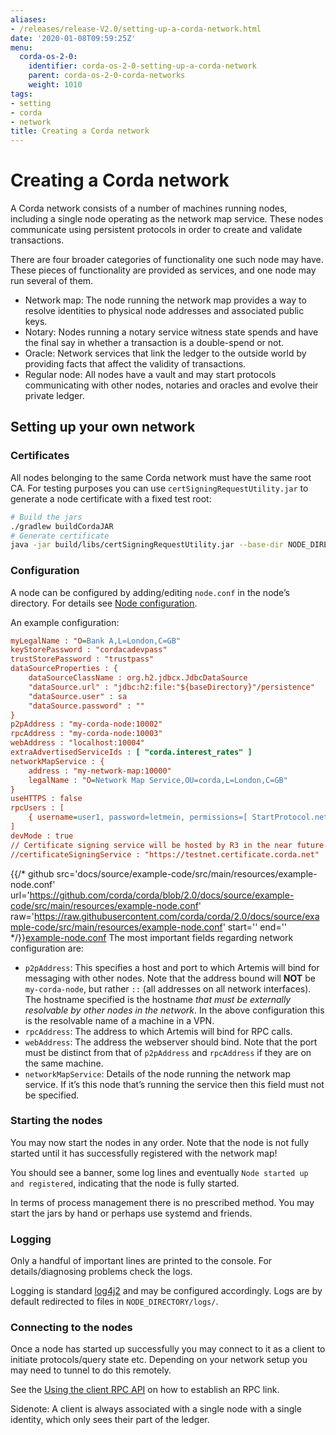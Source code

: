 ```yaml
---
aliases:
- /releases/release-V2.0/setting-up-a-corda-network.html
date: '2020-01-08T09:59:25Z'
menu:
  corda-os-2-0:
    identifier: corda-os-2-0-setting-up-a-corda-network
    parent: corda-os-2-0-corda-networks
    weight: 1010
tags:
- setting
- corda
- network
title: Creating a Corda network
---
```




# Creating a Corda network

A Corda network consists of a number of machines running nodes, including a single node operating as the network map
service. These nodes communicate using persistent protocols in order to create and validate transactions.

There are four broader categories of functionality one such node may have. These pieces of functionality are provided as
services, and one node may run several of them.


* Network map: The node running the network map provides a way to resolve identities to physical node addresses and associated public keys.
* Notary: Nodes running a notary service witness state spends and have the final say in whether a transaction is a double-spend or not.
* Oracle: Network services that link the ledger to the outside world by providing facts that affect the validity of transactions.
* Regular node: All nodes have a vault and may start protocols communicating with other nodes, notaries and oracles and evolve their private ledger.


## Setting up your own network


### Certificates

All nodes belonging to the same Corda network must have the same root CA. For testing purposes you can
use `certSigningRequestUtility.jar` to generate a node certificate with a fixed test root:

```bash
# Build the jars
./gradlew buildCordaJAR
# Generate certificate
java -jar build/libs/certSigningRequestUtility.jar --base-dir NODE_DIRECTORY/
```


### Configuration

A node can be configured by adding/editing `node.conf` in the node’s directory. For details see [Node configuration](corda-configuration-file.md).

An example configuration:

```cfg
myLegalName : "O=Bank A,L=London,C=GB"
keyStorePassword : "cordacadevpass"
trustStorePassword : "trustpass"
dataSourceProperties : {
    dataSourceClassName : org.h2.jdbcx.JdbcDataSource
    "dataSource.url" : "jdbc:h2:file:"${baseDirectory}"/persistence"
    "dataSource.user" : sa
    "dataSource.password" : ""
}
p2pAddress : "my-corda-node:10002"
rpcAddress : "my-corda-node:10003"
webAddress : "localhost:10004"
extraAdvertisedServiceIds : [ "corda.interest_rates" ]
networkMapService : {
    address : "my-network-map:10000"
    legalName : "O=Network Map Service,OU=corda,L=London,C=GB"
}
useHTTPS : false
rpcUsers : [
    { username=user1, password=letmein, permissions=[ StartProtocol.net.corda.protocols.CashProtocol ] }
]
devMode : true
// Certificate signing service will be hosted by R3 in the near future.
//certificateSigningService : "https://testnet.certificate.corda.net"

```
{{/* github src='docs/source/example-code/src/main/resources/example-node.conf' url='https://github.com/corda/corda/blob/2.0/docs/source/example-code/src/main/resources/example-node.conf' raw='https://raw.githubusercontent.com/corda/corda/2.0/docs/source/example-code/src/main/resources/example-node.conf' start='' end='' */}}[example-node.conf](https://github.com/corda/corda/blob/release/os/2.0/docs/source/example-code/src/main/resources/example-node.conf)
The most important fields regarding network configuration are:


* `p2pAddress`: This specifies a host and port to which Artemis will bind for messaging with other nodes. Note that the
address bound will **NOT** be `my-corda-node`, but rather `::` (all addresses on all network interfaces). The hostname specified
is the hostname *that must be externally resolvable by other nodes in the network*. In the above configuration this is the
resolvable name of a machine in a VPN.
* `rpcAddress`: The address to which Artemis will bind for RPC calls.
* `webAddress`: The address the webserver should bind. Note that the port must be distinct from that of `p2pAddress` and `rpcAddress` if they are on the same machine.
* `networkMapService`: Details of the node running the network map service. If it’s this node that’s running the service
then this field must not be specified.


### Starting the nodes

You may now start the nodes in any order. Note that the node is not fully started until it has successfully registered with the network map!

You should see a banner, some log lines and eventually `Node started up and registered`, indicating that the node is fully started.


In terms of process management there is no prescribed method. You may start the jars by hand or perhaps use systemd and friends.


### Logging

Only a handful of important lines are printed to the console. For
details/diagnosing problems check the logs.

Logging is standard [log4j2](http://logging.apache.org/log4j/2.x/) and may be configured accordingly. Logs
are by default redirected to files in `NODE_DIRECTORY/logs/`.


### Connecting to the nodes

Once a node has started up successfully you may connect to it as a client to initiate protocols/query state etc.
Depending on your network setup you may need to tunnel to do this remotely.

See the [Using the client RPC API](tutorial-clientrpc-api.md) on how to establish an RPC link.

Sidenote: A client is always associated with a single node with a single identity, which only sees their part of the ledger.

